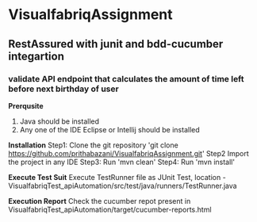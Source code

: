 # VisualfabriqAssignment #
## RestAssured with junit and bdd-cucumber integartion ##
### validate API endpoint that calculates the amount of time left before next birthday of user ###

**Prerqusite**
1. Java should be installed
2. Any one of the IDE Eclipse or Intellij should be installed

**Installation**
Step1: Clone the git repository 'git clone https://github.com/prithabazani/VisualfabriqAssignment.git'
Step2 Import the project in any IDE
Step3: Run 'mvn clean'
Step4: Run 'mvn install'

**Execute Test Suit**
Execute TestRunner file as JUnit Test, location - VisualfabriqTest_apiAutomation/src/test/java/runners/TestRunner.java

**Execution Report**
Check the cucumber repot present in VisualfabriqTest_apiAutomation/target/cucumber-reports.html
